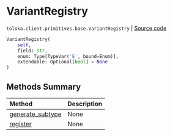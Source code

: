 # VariantRegistry
`toloka.client.primitives.base.VariantRegistry` | [Source code](https://github.com/Toloka/toloka-kit/blob/v1.2.0/src/client/primitives/base.py#L35)

```python
VariantRegistry(
    self,
    field: str,
    enum: Type[TypeVar('E', bound=Enum)],
    extendable: Optional[bool] = None
)
```

## Methods Summary

| Method | Description |
| :------| :-----------|
[generate_subtype](toloka.client.primitives.base.VariantRegistry.generate_subtype.md)| None
[register](toloka.client.primitives.base.VariantRegistry.register.md)| None
